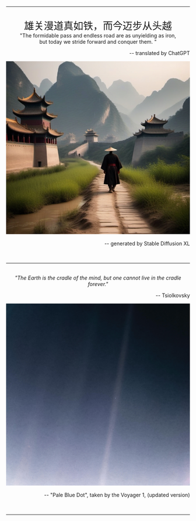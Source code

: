 
---
<br/>
<center><span style="font-family: 'Xingkai_cus', sans-serif; font-size: 27px;">雄关漫道真如铁，而今迈步从头越</span></center>
<center>"The formidable pass and endless road are as unyielding as iron, <br/> but today we stride forward and conquer them.
"</center>
<p align="right"> -- translated by ChatGPT</p>
<center><img src="images/road.png" width="512"></center>
<p align="right"> -- generated by Stable Diffusion XL</p>
<br/>

---
<br/>
<center><i>"The Earth is the cradle of the mind, but one cannot live in the cradle forever."</i></center>
<p align="right"> -- Tsiolkovsky</p>

<center><img src="images/blue_dot.jpg" width="512"></center>

[//]: # (![Pale Blue Dot]&#40;https://d2pn8kiwq2w21t.cloudfront.net/original_images/jpegPIA23645.jpg&#41;)
<p align="right"> -- "Pale Blue Dot", taken by the Voyager 1, (updated version)</p>

<br/>

---

<br/>
<script type='text/javascript' id='clustrmaps' src='//cdn.clustrmaps.com/map_v2.js?cl=47698e&w=300&t=tt&d=VCJt2AwonW3bZTbdGYyDrvOqtn6gagjRHHZRUqZxDdU&ct=000000&co=ffffff&cmo=67d6ad&cmn=35e235'></script>
<br/>